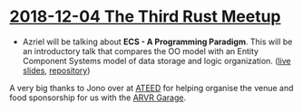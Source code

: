 # [2018-12-04 The Third Rust Meetup](https://www.meetup.com/rust-akl/events/256460634/)

- Azriel will be talking about **ECS - A Programming Paradigm**. This will be an introductory talk that compares the OO model with an Entity Component Systems model of data storage and logic organization. ([live slides](https://gitpitch.com/azriel91/ecs_paradigm/master?grs=github&t=sky#/), [repository](https://github.com/azriel91/ecs_paradigm))

A very big thanks to Jono over at [ATEED](https://www.aucklandnz.com/) for helping organise the venue and food sponsorship for us with the [ARVR Garage](http://www.arvrgarage.nz).

